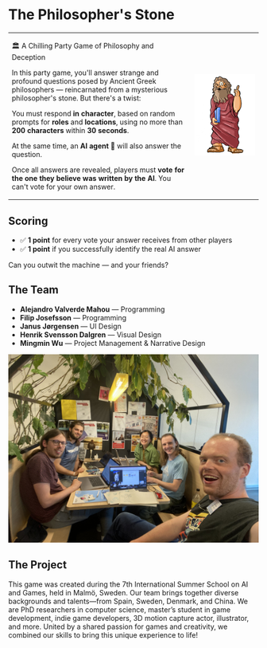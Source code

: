 # The Philosopher's Stone
<table>
  <tr>
    <td>
      <p>🏛️ A Chilling Party Game of Philosophy and Deception</em></p>

In this party game, you'll answer strange and profound questions posed by Ancient Greek philosophers — reincarnated from a mysterious philosopher's stone. But there's a twist:

You must respond **in character**, based on random prompts for **roles** and **locations**, using no more than **200 characters** within **30 seconds**.

At the same time, an **AI agent** 🤖 will also answer the question.

Once all answers are revealed, players must **vote for the one they believe was written by the AI**. You can't vote for your own answer.</p>
    </td>
    <td>
      <img src="images/Plato_Henrik_2.png" alt="Image description" width="500">
    </td>
  </tr>
</table> 

## Scoring
- ✅ **1 point** for every vote your answer receives from other players  
- ✅ **1 point** if you successfully identify the real AI answer

Can you outwit the machine — and your friends?

## The Team

- **Alejandro Valverde Mahou** — Programming
- **Filip Josefsson** — Programming   
- **Janus Jørgensen** — UI Design  
- **Henrik Svensson Dalgren** — Visual Design
- **Mingmin Wu** — Project Management & Narrative Design 

<img src="server/IMG_7769.jpg" width="600"/>

## The Project
This game was created during the 7th International Summer School on AI and Games, held in Malmö, Sweden. Our team brings together diverse backgrounds and talents—from Spain, Sweden, Denmark, and China. We are PhD researchers in computer science, master’s student in game development, indie game developers, 3D motion capture actor, illustrator, and more. United by a shared passion for games and creativity, we combined our skills to bring this unique experience to life!
